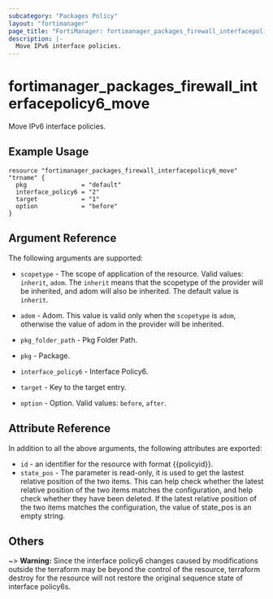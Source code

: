 ```yaml
---
subcategory: "Packages Policy"
layout: "fortimanager"
page_title: "FortiManager: fortimanager_packages_firewall_interfacepolicy6_move"
description: |-
  Move IPv6 interface policies.
---
```


# fortimanager_packages_firewall_interfacepolicy6_move
Move IPv6 interface policies.

## Example Usage

```hcl
resource "fortimanager_packages_firewall_interfacepolicy6_move" "trname" {
  pkg               = "default"
  interface_policy6 = "2"
  target            = "1"
  option            = "before"
}
```

## Argument Reference


The following arguments are supported:

* `scopetype` - The scope of application of the resource. Valid values: `inherit`, `adom`. The `inherit` means that the scopetype of the provider will be inherited, and adom will also be inherited. The default value is `inherit`.
* `adom` - Adom. This value is valid only when the `scopetype` is `adom`, otherwise the value of adom in the provider will be inherited.
* `pkg_folder_path` - Pkg Folder Path.
* `pkg` - Package.
* `interface_policy6` - Interface Policy6.

* `target` - Key to the target entry.
* `option` - Option. Valid values: `before`, `after`.


## Attribute Reference

In addition to all the above arguments, the following attributes are exported:
* `id` - an identifier for the resource with format {{policyid}}.
* `state_pos` - The parameter is read-only, it is used to get the lastest relative position of the two items. This can help check whether the latest relative position of the two items matches the configuration, and help check whether they have been deleted. If the latest relative position of the two items matches the configuration, the value of state_pos is an empty string.

## Others

~> **Warning:** Since the interface policy6 changes caused by modifications outside the terraform may be beyond the control of the resource, terraform destroy for the resource will not restore the original sequence state of interface policy6s.
